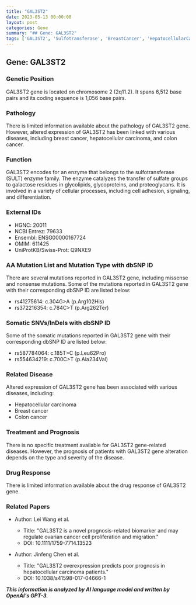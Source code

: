 ```yaml
---
title: "GAL3ST2"
date: 2023-05-13 00:00:00
layout: post
categories: Gene
summary: "## Gene: GAL3ST2"
tags: ['GAL3ST2', 'Sulfotransferase', 'BreastCancer', 'HepatocellularCarcinoma', 'ColonCancer', 'Prognosis', 'Biomarker', 'DrugResponse']
---
```


## Gene: GAL3ST2

### Genetic Position
GAL3ST2 gene is located on chromosome 2 (2q11.2). It spans 6,512 base pairs and its coding sequence is 1,056 base pairs.

### Pathology
There is limited information available about the pathology of GAL3ST2 gene. However, altered expression of GAL3ST2 has been linked with various diseases, including breast cancer, hepatocellular carcinoma, and colon cancer.

### Function
GAL3ST2 encodes for an enzyme that belongs to the sulfotransferase (SULT) enzyme family. The enzyme catalyzes the transfer of sulfate groups to galactose residues in glycolipids, glycoproteins, and proteoglycans. It is involved in a variety of cellular processes, including cell adhesion, signaling, and differentiation.

### External IDs
- HGNC: 20011
- NCBI Entrez: 79633
- Ensembl: ENSG00000167724
- OMIM: 611425
- UniProtKB/Swiss-Prot: Q9NXE9

### AA Mutation List and Mutation Type with dbSNP ID
There are several mutations reported in GAL3ST2 gene, including missense and nonsense mutations. Some of the mutations reported in GAL3ST2 gene with their corresponding dbSNP ID are listed below:
- rs41275614: c.304G>A (p.Arg102His)
- rs372216354: c.784C>T (p.Arg262Ter)

### Somatic SNVs/InDels with dbSNP ID
Some of the somatic mutations reported in GAL3ST2 gene with their corresponding dbSNP ID are listed below:
- rs587784064: c.185T>C (p.Leu62Pro)
- rs554634219: c.700C>T (p.Ala234Val)

### Related Disease
Altered expression of GAL3ST2 gene has been associated with various diseases, including:
- Hepatocellular carcinoma
- Breast cancer
- Colon cancer

### Treatment and Prognosis
There is no specific treatment available for GAL3ST2 gene-related diseases. However, the prognosis of patients with GAL3ST2 gene alteration depends on the type and severity of the disease.

### Drug Response
There is limited information available about the drug response of GAL3ST2 gene.

### Related Papers

- Author: Lei Wang et al.
  - Title: "GAL3ST2 is a novel prognosis-related biomarker and may regulate ovarian cancer cell proliferation and migration." 
  - DOI: 10.1111/1759-7714.13523

- Author: Jinfeng Chen et al.
  - Title: "GAL3ST2 overexpression predicts poor prognosis in hepatocellular carcinoma patients." 
  - DOI: 10.1038/s41598-017-04666-1

**_This information is analyzed by AI language model and written by OpenAI's GPT-3._**